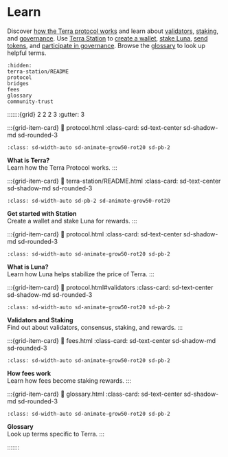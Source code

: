 # Learn

Discover [how the Terra protocol works](protocol.md) and learn about [validators](protocol.md#validators), [staking](protocol.md#staking), and [governance](protocol.md#governance). Use [Terra Station](terra-station/README.md) to [create a wallet](terra-station/download/README.md), [stake Luna](terra-station/station-guides/staking.md), [send tokens](terra-station/station-guides/wallet.md#send-tokens), and [participate in governance](terra-station/station-guides/governance.md). Browse the [glossary](glossary.md) to look up helpful terms.

```{toctree}
:hidden:
terra-station/README
protocol
bridges
fees
glossary
community-trust
```

:::::::{grid} 2 2 2 3
:gutter: 3

:::{grid-item-card}
:link: protocol.html
:class-card: sd-text-center sd-shadow-md sd-rounded-3
```{image} /img/icon_terra.svg
:class: sd-width-auto sd-animate-grow50-rot20 sd-pb-2
```
**What is Terra?**  
Learn how the Terra Protocol works.
:::

:::{grid-item-card}
:link: terra-station/README.html
:class-card: sd-text-center sd-shadow-md sd-rounded-3
```{image} /img/wallets_station.png
:class: sd-width-auto sd-pb-2 sd-animate-grow50-rot20
```
**Get started with Station**  
Create a wallet and stake Luna for rewards.
:::

:::{grid-item-card}
:link: protocol.html
:class-card: sd-text-center sd-shadow-md sd-rounded-3
```{image} /img/icon_luna.svg
:class: sd-width-auto sd-animate-grow50-rot20 sd-pb-2
```
**What is Luna?**  
Learn how Luna helps stabilize the price of Terra.
:::

:::{grid-item-card}
:link: protocol.html#validators
:class-card: sd-text-center sd-shadow-md sd-rounded-3
```{image} /img/Staking.svg
:class: sd-width-auto sd-animate-grow50-rot20 sd-pb-2
```
**Validators and Staking**  
Find out about validators, consensus, staking, and rewards.
:::

:::{grid-item-card}
:link: fees.html
:class-card: sd-text-center sd-shadow-md sd-rounded-3
```{image} /img/Fees.svg
:class: sd-width-auto sd-animate-grow50-rot20 sd-pb-2
```
**How fees work**  
Learn how fees become staking rewards.
:::

:::{grid-item-card}
:link: glossary.html
:class-card: sd-text-center sd-shadow-md sd-rounded-3
```{image} /img/Glossary.svg
:class: sd-width-auto sd-animate-grow50-rot20 sd-pb-2
```
**Glossary**  
Look up terms specific to Terra.
:::

:::::::
